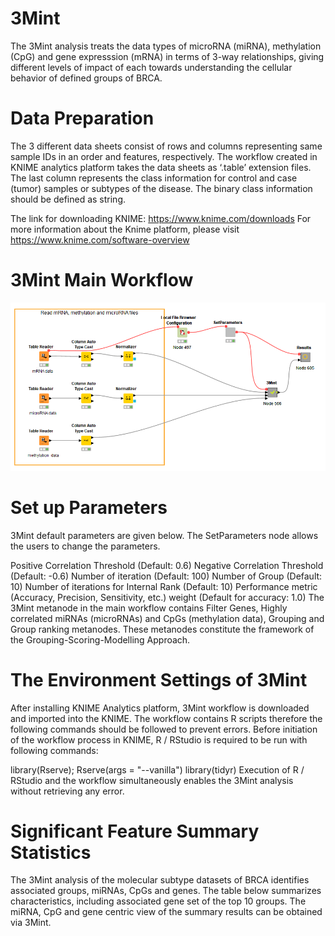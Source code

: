 # 3Mint

The 3Mint analysis treats the data types of microRNA (miRNA), methylation (CpG) and gene expresssion (mRNA) in terms of 3-way relationships, giving different levels of impact of each towards understanding the cellular behavior of defined groups of BRCA.

# Data Preparation
The 3 different data sheets consist of rows and columns representing same sample IDs in an order and features, respectively. The workflow created in KNIME analytics platform takes the data sheets as ‘.table’ extension files. The last column represents the class information for control and case (tumor) samples or subtypes of the disease. The binary class information should be defined as string.

The link for downloading KNIME: https://www.knime.com/downloads
For more information about the Knime platform, please visit https://www.knime.com/software-overview

# 3Mint Main Workflow

 ![alt text](https://github.com/Miray-Unlu/3Mint/blob/main/Images/3mint_main_workflow.PNG?raw=true)

# Set up Parameters
3Mint default parameters are given below. The SetParameters node allows the users to change the parameters.

Positive Correlation Threshold (Default: 0.6)
Negative Correlation Threshold (Default: -0.6)
Number of iteration (Default: 100)
Number of Group (Default: 10)
Number of iterations for Internal Rank (Default: 10)
Performance metric (Accuracy, Precision, Sensitivity, etc.) weight (Default for accuracy: 1.0)
The 3Mint metanode in the main workflow contains Filter Genes, Highly correlated miRNAs (microRNAs) and CpGs (methylation data), Grouping and Group ranking metanodes. These metanodes constitute the framework of the Grouping-Scoring-Modelling Approach.


# The Environment Settings of 3Mint
After installing KNIME Analytics platform, 3Mint workflow is downloaded and imported into the KNIME. The workflow contains R scripts therefore the following commands should be followed to prevent errors. Before initiation of the workflow process in KNIME, R / RStudio is required to be run with following commands:

library(Rserve);
Rserve(args = "--vanilla")
library(tidyr)
Execution of R / RStudio and the workflow simultaneously enables the 3Mint analysis without retrieving any error.

# Significant Feature Summary Statistics
The 3Mint analysis of the molecular subtype datasets of BRCA identifies associated groups, miRNAs, CpGs and genes. The table below summarizes characteristics, including associated gene set of the top 10 groups. The miRNA, CpG and gene centric view of the summary results can be obtained via 3Mint.
